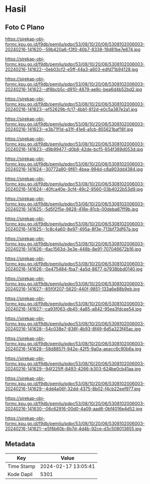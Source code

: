 # Hasil

## Foto C Plano

https://sirekap-obj-formc.kpu.go.id/f9db/pemilu/pdpr/53/08/10/20/06/5308102006003-20240216-141620--59b420a6-f3f0-40b7-8338-19d81be7e674.jpg

https://sirekap-obj-formc.kpu.go.id/f9db/pemilu/pdpr/53/08/10/20/06/5308102006003-20240216-141622--0eb03cf2-e5ff-44a3-a603-edfd71b94128.jpg

https://sirekap-obj-formc.kpu.go.id/f9db/pemilu/pdpr/53/08/10/20/06/5308102006003-20240216-141622--df8bcb5c-d910-4879-ae8c-bea6d4b52bd2.jpg

https://sirekap-obj-formc.kpu.go.id/f9db/pemilu/pdpr/53/08/10/20/06/5308102006003-20240216-141623--ef52629b-fc17-4bb1-812d-e0c5a387e2a1.jpg

https://sirekap-obj-formc.kpu.go.id/f9db/pemilu/pdpr/53/08/10/20/06/5308102006003-20240216-141623--e3b71f1d-a31f-41e6-a1cb-855621baf16f.jpg

https://sirekap-obj-formc.kpu.go.id/f9db/pemilu/pdpr/53/08/10/20/06/5308102006003-20240216-141623--d9b99477-d0b8-42de-bcf5-654f389d053d.jpg

https://sirekap-obj-formc.kpu.go.id/f9db/pemilu/pdpr/53/08/10/20/06/5308102006003-20240216-141624--30772a90-9f61-4bea-994d-c8a903dd4384.jpg

https://sirekap-obj-formc.kpu.go.id/f9db/pemilu/pdpr/53/08/10/20/06/5308102006003-20240216-141624--40fca40e-3cf4-49c2-9560-03b4022b53d9.jpg

https://sirekap-obj-formc.kpu.go.id/f9db/pemilu/pdpr/53/08/10/20/06/5308102006003-20240216-141625--5d5f2f5e-9828-418e-81cb-00deba87ff9b.jpg

https://sirekap-obj-formc.kpu.go.id/f9db/pemilu/pdpr/53/08/10/20/06/5308102006003-20240216-141625--1c8c4a60-8e97-495a-8f3e-713bf73df67a.jpg

https://sirekap-obj-formc.kpu.go.id/f9db/pemilu/pdpr/53/08/10/20/06/5308102006003-20240216-141626--6ac1563d-3e3e-448b-8e91-707046672b16.jpg

https://sirekap-obj-formc.kpu.go.id/f9db/pemilu/pdpr/53/08/10/20/06/5308102006003-20240216-141626--0e475484-fba7-4a5d-8677-b7938bbd0140.jpg

https://sirekap-obj-formc.kpu.go.id/f9db/pemilu/pdpr/53/08/10/20/06/5308102006003-20240216-141627--85f0f207-5620-440f-9851-133a6e88b9eb.jpg

https://sirekap-obj-formc.kpu.go.id/f9db/pemilu/pdpr/53/08/10/20/06/5308102006003-20240216-141627--ca93f063-db45-4a85-a842-95ea3fdcee54.jpg

https://sirekap-obj-formc.kpu.go.id/f9db/pemilu/pdpr/53/08/10/20/06/5308102006003-20240216-141628--54c038e7-836f-4b93-8f49-6d5a323f45ac.jpg

https://sirekap-obj-formc.kpu.go.id/f9db/pemilu/pdpr/53/08/10/20/06/5308102006003-20240216-141628--58d8857f-942e-42f5-9a0a-aeacc6c90b6a.jpg

https://sirekap-obj-formc.kpu.go.id/f9db/pemilu/pdpr/53/08/10/20/06/5308102006003-20240216-141629--94f225ff-8493-4266-b303-624be0cb41aa.jpg

https://sirekap-obj-formc.kpu.go.id/f9db/pemilu/pdpr/53/08/10/20/06/5308102006003-20240216-141629--4dd4a06f-32dd-4375-8b02-f4cb22eef977.jpg

https://sirekap-obj-formc.kpu.go.id/f9db/pemilu/pdpr/53/08/10/20/06/5308102006003-20240216-141630--06c62916-00d0-4a09-aad6-0bf4016e4d52.jpg

https://sirekap-obj-formc.kpu.go.id/f9db/pemilu/pdpr/53/08/10/20/06/5308102006003-20240216-141621--e5f8b60b-6b7d-4d4b-92ce-d3c508013655.jpg


## Metadata

| Key        | Value               |
| ---------- | ------------------- |
| Time Stamp | 2024-02-17 13:05:41 |
| Kode Dapil | 5301                |



